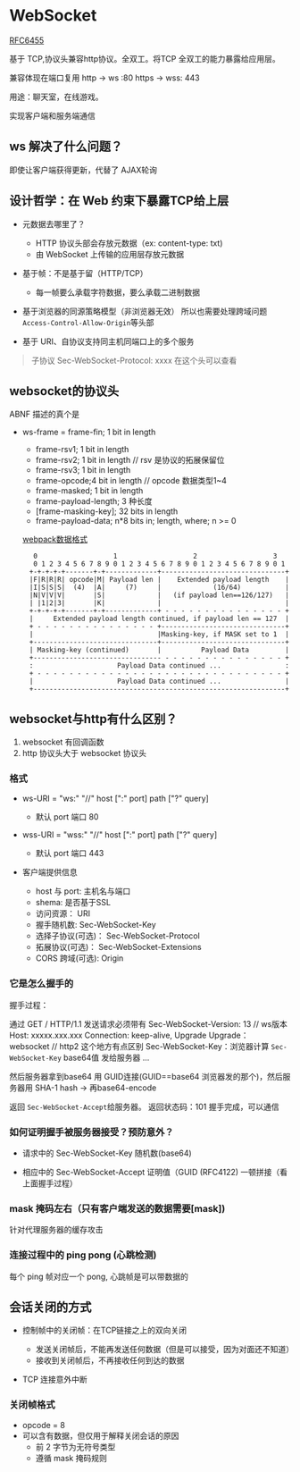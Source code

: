 # WebSocket
[RFC6455](https://datatracker.ietf.org/doc/html/rfc6455)

基于 TCP,协议头兼容http协议。全双工。将TCP 全双工的能力暴露给应用层。

兼容体现在端口复用
http -> ws :80
https -> wss: 443

用途：聊天室，在线游戏。

实现客户端和服务端通信

## ws 解决了什么问题？
即使让客户端获得更新，代替了 AJAX轮询

## 设计哲学：在 Web 约束下暴露TCP给上层

- 元数据去哪里了？
  - HTTP 协议头部会存放元数据（ex: content-type: txt)
  - 由 WebSocket 上传输的应用层存放元数据
- 基于帧：不是基于留（HTTP/TCP）
  - 每一帧要么承载字符数据，要么承载二进制数据
- 基于浏览器的同源策略模型（非浏览器无效） 
  所以也需要处理跨域问题`Access-Control-Allow-Origin`等头部

- 基于 URI、自协议支持同主机同端口上的多个服务
> 子协议 Sec-WebSocket-Protocol: xxxx 在这个头可以查看


## websocket的协议头

ABNF 描述的真个是
- ws-frame = frame-fin; 1 bit in length
  - frame-rsv1; 1 bit in length
  - frame-rsv2; 1 bit in length // rsv 是协议的拓展保留位
  - frame-rsv3; 1 bit in length
  - frame-opcode;4 bit in length // opcode 数据类型1~4
  - frame-masked; 1 bit in length
  - frame-payload-length; 3 种长度
  - [frame-masking-key]; 32 bits in length
  - frame-payload-data; n*8 bits in; length, where; n >= 0

  [webpack数据格式](https://datatracker.ietf.org/doc/html/rfc6455#section-5.2)
``` 
      0                   1                   2                   3
      0 1 2 3 4 5 6 7 8 9 0 1 2 3 4 5 6 7 8 9 0 1 2 3 4 5 6 7 8 9 0 1
     +-+-+-+-+-------+-+-------------+-------------------------------+
     |F|R|R|R| opcode|M| Payload len |    Extended payload length    |
     |I|S|S|S|  (4)  |A|     (7)     |             (16/64)           |
     |N|V|V|V|       |S|             |   (if payload len==126/127)   |
     | |1|2|3|       |K|             |                               |
     +-+-+-+-+-------+-+-------------+ - - - - - - - - - - - - - - - +
     |     Extended payload length continued, if payload len == 127  |
     + - - - - - - - - - - - - - - - +-------------------------------+
     |                               |Masking-key, if MASK set to 1  |
     +-------------------------------+-------------------------------+
     | Masking-key (continued)       |          Payload Data         |
     +-------------------------------- - - - - - - - - - - - - - - - +
     :                     Payload Data continued ...                :
     + - - - - - - - - - - - - - - - - - - - - - - - - - - - - - - - +
     |                     Payload Data continued ...                |
     +---------------------------------------------------------------+
```
## websocket与http有什么区别？


1. websocket 有回调函数
2. http 协议头大于 websocket 协议头

### 格式
- ws-URI = "ws:" "//" host [":" port] path ["?" query]
  - 默认 port 端口 80 
- wss-URI = "wss:" "//" host [":" port] path ["?" query]
  - 默认 port 端口 443 

- 客户端提供信息
  - host 与 port: 主机名与端口
  - shema: 是否基于SSL
  - 访问资源： URI
  - 握手随机数: Sec-WebSocket-Key
  - 选择子协议(可选)： Sec-WebSocket-Protocol
  - 拓展协议(可选)： Sec-WebSocket-Extensions
  - CORS 跨域(可选): Origin

### 它是怎么握手的
握手过程：

  通过 GET / HTTP/1.1 发送请求必须带有
  Sec-WebSocket-Version: 13 // ws版本
  Host: xxxxx.xxx.xxx
  Connection: keep-alive, Upgrade 
  Upgrade： websocket // http2 这个地方有点区别
  Sec-WebSocket-Key：浏览器计算 `Sec-WebSocket-Key` base64值 发给服务器
  ...

  然后服务器拿到base64 用 GUID连接(GUID==base64 浏览器发的那个)，然后服务器用 SHA-1 hash -> 再base64-encode  

  返回 `Sec-WebSocket-Accept`给服务器。
  返回状态码：101
  握手完成，可以通信

### 如何证明握手被服务器接受？预防意外？

- 请求中的 Sec-WebSocket-Key 随机数(base64)

- 相应中的 Sec-WebSocket-Accept 证明值（GUID (RFC4122) 一顿拼接（看上面握手过程）

### mask 掩码左右（只有客户端发送的数据需要[mask])
针对代理服务器的缓存攻击

### 连接过程中的 ping pong (心跳检测)
每个 ping 帧对应一个 pong, 心跳帧是可以带数据的

## 会话关闭的方式

- 控制帧中的关闭帧：在TCP链接之上的双向关闭
  - 发送关闭帧后，不能再发送任何数据（但是可以接受，因为对面还不知道）
  - 接收到关闭帧后，不再接收任何到达的数据

- TCP 连接意外中断

### 关闭帧格式
- opcode = 8
- 可以含有数据，但仅用于解释关闭会话的原因
  - 前 2 字节为无符号类型
  - 遵循 mask 掩码规则
